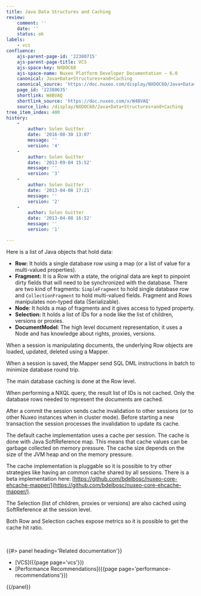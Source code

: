 ```yaml
---
title: Java Data Structures and Caching
review:
    comment: ''
    date: ''
    status: ok
labels:
    - vcs
confluence:
    ajs-parent-page-id: '22380715'
    ajs-parent-page-title: VCS
    ajs-space-key: NXDOC60
    ajs-space-name: Nuxeo Platform Developer Documentation — 6.0
    canonical: Java+Data+Structures+and+Caching
    canonical_source: 'https://doc.nuxeo.com/display/NXDOC60/Java+Data+Structures+and+Caching'
    page_id: '22380635'
    shortlink: W4BVAQ
    shortlink_source: 'https://doc.nuxeo.com/x/W4BVAQ'
    source_link: /display/NXDOC60/Java+Data+Structures+and+Caching
tree_item_index: 400
history:
    -
        author: Solen Guitter
        date: '2016-08-30 13:07'
        message: ''
        version: '4'
    -
        author: Solen Guitter
        date: '2013-09-04 15:52'
        message: ''
        version: '3'
    -
        author: Solen Guitter
        date: '2013-04-08 17:21'
        message: ''
        version: '2'
    -
        author: Solen Guitter
        date: '2013-04-08 16:52'
        message: ''
        version: '1'

---
```

Here is a list of Java objects that hold data:

*   **Row:** It holds a single database row using a map (or a list of value for a multi-valued properties).
*   **Fragment:** It is a Row with a state, the original data are kept to pinpoint dirty fields that will need to be synchronized with the database. There are two kind of fragments: `SimpleFragment` to hold single database row and `CollectionFragment` to hold multi-valued fields. Fragment and Rows manipulates non-typed data (Serializable).
*   **Node**: It holds a map of fragments and it gives access to typed property.
*   **Selection:** It holds a list of IDs for a node like the list of children, versions or proxies.
*   **DocumentModel**: The high level document representation, it uses a Node and has knowledge about rights, proxies, versions.

When a session is manipulating documents, the underlying Row objects are loaded, updated, deleted using a Mapper.

When a session is saved, the Mapper send SQL DML instructions in batch to minimize database round trip.

The main database caching is done at the Row level.

When performing a NXQL query, the result list of IDs is not cached. Only the database rows needed to represent the documents are cached.

After a commit the session sends cache invalidation to other sessions (or to other Nuxeo instances when in cluster mode). Before starting a new transaction the session processes the invalidation to update its cache.

The default cache implementation uses a cache per session. The cache is done with Java SoftReference map. This means that cache values can be garbage collected on memory pressure. The cache size depends on the size of the JVM heap and on the memory pressure.

The cache implementation is pluggable so it is possible to try other strategies like having an common cache shared by all sessions. There is a beta implementation here:&nbsp;[https://github.com/bdelbosc/nuxeo-core-ehcache-mapper/](https://github.com/bdelbosc/nuxeo-core-ehcache-mapper/).

The Selection (list of children, proxies or versions) are also cached using SoftReference at the session level.

Both Row and Selection caches expose metrics so it is possible to get the cache hit ratio.

&nbsp;

<div class="row" data-equalizer data-equalize-on="medium"><div class="column medium-6">{{#> panel heading='Related documentation'}}

*   [VCS]({{page page='vcs'}})
*   [Performance Recommendations]({{page page='performance-recommendations'}})

{{/panel}}</div><div class="column medium-6">

&nbsp;

</div></div>
